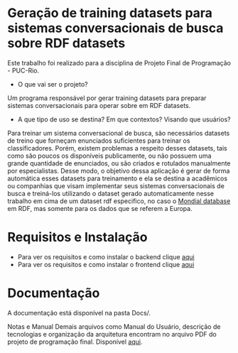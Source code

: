 # Geração de training datasets para sistemas conversacionais de busca sobre RDF datasets
Este trabalho foi realizado para a disciplina de Projeto Final de Programação - PUC-Rio.
- O que vai ser o projeto?

Um programa responsável por gerar training datasets para preparar sistemas conversacionais para operar sobre em RDF datasets.
- A que tipo de uso se destina? Em que contextos? Visando que usuários?

Para treinar um sistema conversacional de busca, são necessários datasets de treino que forneçam enunciados suficientes para treinar os classificadores. Porém, existem problemas a respeito desses datasets, tais como são poucos os disponíveis publicamente, ou não possuem uma grande quantidade de enunciados, ou são criados e rotulados manualmente por especialistas. Desse modo, o objetivo dessa aplicação é gerar de forma automática esses datasets para treinamento e ela se destina a acadêmicos ou companhias que visam implementar seus sistemas conversacionais de busca e treiná-los utilizando o dataset gerado automaticamente nesse trabalho em cima de um dataset rdf especifico, no caso o [Mondial database](https://www.dbis.informatik.uni-goettingen.de/Mondial/) em RDF, mas somente para os dados que se referem a Europa.

# Requisitos e Instalação
- Para ver os requisitos e como instalar o backend clique [aqui](backend/README.md)
- Para ver os requisitos e como instalar o frontend clique [aqui](frontend/README.md)

# Documentação
A documentação está disponível na pasta Docs/.

Notas e Manual
Demais arquivos como Manual do Usuário, descrição de tecnologias e organização da arquitetura encontram no arquivo PDF do projeto de programação final. Disponível [aqui](docs/Projeto_de_Programacao_Eduardo_Nascimento.pdf).
